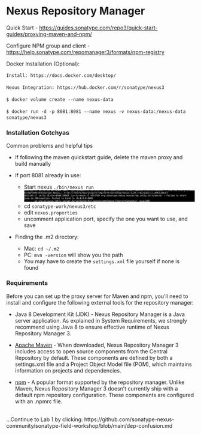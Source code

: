 # Nexus Repository Manager

Quick Start - https://guides.sonatype.com/repo3/quick-start-guides/proxying-maven-and-npm/

Configure NPM group and client - https://help.sonatype.com/repomanager3/formats/npm-registry

Docker Installation (Optional):

```
Install: https://docs.docker.com/desktop/

Nexus Integration: https://hub.docker.com/r/sonatype/nexus3

$ docker volume create --name nexus-data

$ docker run -d -p 8081:8081 --name nexus -v nexus-data:/nexus-data sonatype/nexus3
```


### Installation Gotchyas
Common problems and helpful tips


- If following the maven quickstart guide, delete the maven proxy and build manually



- If port 8081 already in use:
  - Start nexus `./bin/nexus run`
![Repo Port Error](images/repo_port.png)
  - cd `sonatype-work/nexus3/etc`
  - edit `nexus.properties`
  - uncomment application port, specify the one you want to use, and save



- Finding the .m2 directory:
  - Mac: `cd ~/.m2`
  - PC: `mvn -version` will show you the path
  - You may have to create the `settings.xml` file yourself if none is found




### Requirements

Before you can set up the proxy server for Maven and npm, you’ll need to install and configure the following external tools for the repository manager:

- Java 8 Development Kit (JDK) - Nexus Repository Manager is a Java server application. As explained in System Requirements, we strongly recommend using Java 8 to ensure effective runtime of Nexus Repository Manager 3.

- [Apache Maven](https://maven.apache.org/download.cgi) - When downloaded, Nexus Repository Manager 3 includes access to open source components from the Central Repository by default. These components are defined by both a settings.xml file and a Project Object Model file (POM), which maintains information on projects and dependencies.

- [npm](https://www.npmjs.com/get-npm) - A popular format supported by the repository manager. Unlike Maven, Nexus Repository Manager 3 doesn’t currently ship with a default npm repository configuration. These components are configured with an .npmrc file.



<br>
...Continue to Lab 1 by clicking: https://github.com/sonatype-nexus-community/sonatype-field-workshop/blob/main/dep-confusion.md
